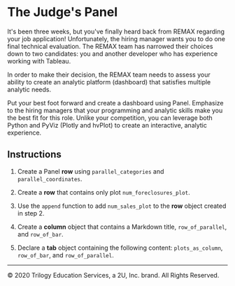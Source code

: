 # The Judge's Panel

It's been three weeks, but you've finally heard back from REMAX regarding your job application! Unfortunately, the hiring manager wants you to do one final technical evaluation. The REMAX team has narrowed their choices down to two candidates: you and another developer who has experience working with Tableau.

In order to make their decision, the REMAX team needs to assess your ability to create an analytic platform (dashboard) that satisfies multiple analytic needs.

Put your best foot forward and create a dashboard using Panel. Emphasize to the hiring managers that your programming and analytic skills make you the best fit for this role. Unlike your competition, you can leverage both Python and PyViz (Plotly and hvPlot) to create an interactive, analytic experience.

## Instructions

1. Create a Panel **row** using `parallel_categories` and `parallel_coordinates`.

2. Create a **row** that contains only plot `num_foreclosures_plot`.

3. Use the `append` function to add `num_sales_plot` to the **row** object created in step 2.

4. Create a **column** object that contains a Markdown title, `row_of_parallel`, and `row_of_bar`.

5. Declare a **tab** object containing the following content: `plots_as_column`, `row_of_bar`, and `row_of_parallel`.

- - -

© 2020 Trilogy Education Services, a 2U, Inc. brand. All Rights Reserved.
